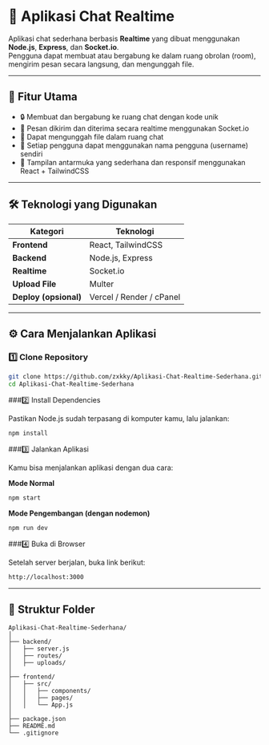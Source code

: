 # 💬 Aplikasi Chat Realtime

Aplikasi chat sederhana berbasis **Realtime** yang dibuat menggunakan **Node.js**, **Express**, dan **Socket.io**.  
Pengguna dapat membuat atau bergabung ke dalam ruang obrolan (room), mengirim pesan secara langsung, dan mengunggah file.

---

## 🚀 Fitur Utama

- 🔒 Membuat dan bergabung ke ruang chat dengan kode unik  
- 💬 Pesan dikirim dan diterima secara realtime menggunakan Socket.io  
- 📁 Dapat mengunggah file dalam ruang chat  
- 👤 Setiap pengguna dapat menggunakan nama pengguna (username) sendiri  
- 🧩 Tampilan antarmuka yang sederhana dan responsif menggunakan React + TailwindCSS  

---

## 🛠️ Teknologi yang Digunakan

| Kategori | Teknologi |
|-----------|------------|
| **Frontend** | React, TailwindCSS |
| **Backend** | Node.js, Express |
| **Realtime** | Socket.io |
| **Upload File** | Multer |
| **Deploy (opsional)** | Vercel / Render / cPanel |

---
## ⚙️ Cara Menjalankan Aplikasi

### 1️⃣ Clone Repository
```bash
git clone https://github.com/zxkky/Aplikasi-Chat-Realtime-Sederhana.git
cd Aplikasi-Chat-Realtime-Sederhana
```
###2️⃣ Install Dependencies

Pastikan Node.js sudah terpasang di komputer kamu, lalu jalankan:

```bash
npm install
```

###3️⃣ Jalankan Aplikasi

Kamu bisa menjalankan aplikasi dengan dua cara:

**Mode Normal**

```bash
npm start
```

**Mode Pengembangan (dengan nodemon)**
```bash
npm run dev
```
###4️⃣ Buka di Browser

Setelah server berjalan, buka link berikut:
```bash
http://localhost:3000
```
---
📂 Struktur Folder
---
```pgsql
Aplikasi-Chat-Realtime-Sederhana/
│
├── backend/
│   ├── server.js
│   ├── routes/
│   ├── uploads/
│
├── frontend/
│   ├── src/
│   │   ├── components/
│   │   ├── pages/
│   │   └── App.js
│
├── package.json
├── README.md
└── .gitignore
```
